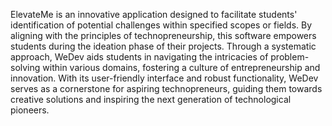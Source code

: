 ElevateMe is an innovative application designed to facilitate students' identification of potential challenges within specified scopes or fields. By aligning with the principles of technopreneurship, this software empowers students during the ideation phase of their projects. Through a systematic approach, WeDev aids students in navigating the intricacies of problem-solving within various domains, fostering a culture of entrepreneurship and innovation. With its user-friendly interface and robust functionality, WeDev serves as a cornerstone for aspiring technopreneurs, guiding them towards creative solutions and inspiring the next generation of technological pioneers.
